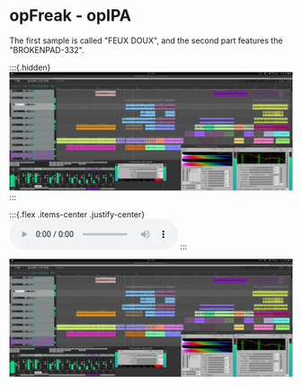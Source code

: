 # opFreak - opIPA

The first sample is called "FEUX DOUX", and the second part features the "BROKENPAD-332".

:::{.hidden}
![opIPA](media/opIPA.png)
:::

:::{.flex .items-center .justify-center}
<audio controls class="md:w-[750px]">
  <source src="https://cdn.midirus.com/audio/2022-opFreak/opIPA.mp3" type="audio/mpeg">
Your browser does not support the audio element.
</audio>
:::

![opIPA](media/opIPA.png)
